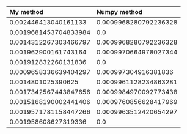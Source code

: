 | My method             | Numpy method          |
| :-------------------- | :-------------------- |
| 0.002446413040161133  | 0.0009968280792236328 |
| 0.0019681453704833984 | 0.0                   |
| 0.0014312267303466797 | 0.0009968280792236328 |
| 0.001962900161743164  | 0.0009970664978027344 |
| 0.001912832260131836  | 0.0                   |
| 0.0009658336639404297 | 0.000997304916381836  |
| 0.0014801025390625    | 0.0009961128234863281 |
| 0.0017342567443847656 | 0.0009984970092773438 |
| 0.0015168190002441406 | 0.0009760856628417969 |
| 0.0019571781158447266 | 0.0009963512420654297 |
| 0.001958608627319336  | 0.0                   |
